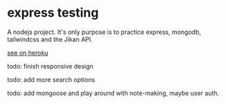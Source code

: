 # express testing

A nodejs project. It's only purpose is to practice express, mongodb, tailwindcss and the Jikan API.

[see on heroku](https://shielded-everglades-39145.herokuapp.com/)

todo: finish responsive design

todo: add more search options

todo: add mongoose and play around with note-making, maybe user auth.

